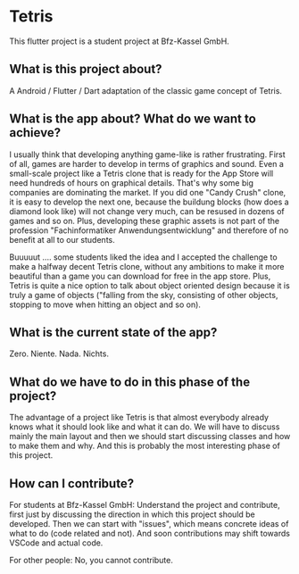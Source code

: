 # Tetris

This flutter project is a student project at Bfz-Kassel GmbH.

## What is this project about?

A Android / Flutter / Dart adaptation of the classic game concept of Tetris.

## What is the app about? What do we want to achieve?

I usually think that developing anything game-like is rather frustrating. First
of all, games are harder to develop in terms of graphics and sound. Even a
small-scale project like a Tetris clone that is ready for the App Store will
need hundreds of hours on graphical details. That's why some big companies are
dominating the market. If you did one "Candy Crush" clone, it is easy to develop
the next one, because the buildung blocks (how does a diamond look like) will
not change very much, can be resused in dozens of games and so on. Plus,
developing these graphic assets is not part of the profession "Fachinformatiker 
Anwendungsentwicklung" and therefore of no benefit at all to our students.

Buuuuut .... some students liked the idea and I accepted the challenge to make a
halfway decent Tetris clone, without any ambitions to make it more beautiful than 
a game you can download for free in the app store. Plus, Tetris is quite a nice 
option to talk about object oriented design because it is truly a game of objects 
("falling from the sky, consisting of other objects, stopping to move when hitting 
an object and so on).

## What is the current state of the app?

Zero. Niente. Nada. Nichts.

## What do we have to do in this phase of the project?

The advantage of a project like Tetris is that almost everybody already knows
what it should look like and what it can do. We will have to discuss mainly the 
main layout and then we should start discussing classes and how to make them and 
why. And this is probably the most interesting phase of this project.

## How can I contribute?

For students at Bfz-Kassel GmbH: Understand the project and contribute, first just 
by discussing the direction in which this project should be developed. Then we 
can start with "issues", which means concrete ideas of what to do (code related 
and not). And soon contributions may shift towards VSCode and actual code.

For other people: No, you cannot contribute.
